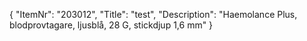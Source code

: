 {
  "ItemNr": "203012",
  "Title": "test",
  "Description": "Haemolance Plus, blodprovtagare, ljusblå, 28 G, stickdjup 1,6 mm"
}